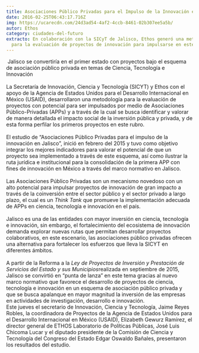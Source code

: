 ```yaml
---
title: Asociaciones Público Privadas para el Impulso de la Innovación en Jalisco
date: 2016-02-25T06:43:17.716Z
img: https://ucarecdn.com/24d3ad54-4af2-4ccb-8461-02b307ee5a5b/
autor: Ethos
category: ciudades-del-futuro
extracto: En colaboración con la SICyT de Jalisco, Ethos generó una metodología
  para la evaluación de proyectos de innovación para impulsarse en este esquema.
---
```

 Jalisco se convertiría en el primer estado con proyectos bajo el esquema de asociación público privada en temas de Ciencia, Tecnología e Innovación\
 \
La Secretaría de Innovación, Ciencia y Tecnología (SICYT) y Ethos con el apoyo de la Agencia de Estados Unidos para el Desarrollo Internacional en México (USAID), desarrollaron una metodología para la evaluación de proyectos con potencial para ser impulsados por medio de Asociaciones Público-Privadas (APPs) y a través de la cual se busca identificar y valorar de manera detallada el impacto social de la inversión pública y privada, y de esta forma perfilar los primeros proyectos en este rubro.\
 \
El estudio de “Asociaciones Público Privadas para el impulso de la innovación en Jalisco”, inició en febrero del 2015 y tuvo como objetivo integrar los mejores indicadores para valorar el potencial de que un proyecto sea implementado a través de este esquema, así como ilustrar la ruta jurídica e institucional para la consolidación de la primera APP con fines de innovación en México a través del marco normativo en Jalisco. \
 \
Las Asociaciones Público Privadas son un mecanismo novedoso con un alto potencial para impulsar proyectos de innovación de gran impacto a través de la coinversión entre el sector público y el sector privado a largo plazo, el cual es un *Think Tank* que promueve la implementación adecuada de APPs en ciencia, tecnología e innovación en el país.\
 \
Jalisco es una de las entidades con mayor inversión en ciencia, tecnología e innovación, sin embargo, el fortalecimiento del ecosistema de innovación demanda explorar nuevas rutas que permitan desarrollar proyectos colaborativos, en este escenario, las asociaciones público privadas ofrecen una alternativa para fortalecer los esfuerzos que lleva la SICYT en diferentes ámbitos.\
   \
A partir de la Reforma a la *Ley de Proyectos de Inversión y Prestación de Servicios del Estado y sus Municipios*realizada en septiembre de 2015, Jalisco se convirtió en “punta de lanza” en este tema gracias al nuevo marco normativo que favorece el desarrollo de proyectos de ciencia, tecnología e innovación en un esquema de asociación público privada y que se busca apalanque en mayor magnitud la inversión de las empresas en actividades de investigación, desarrollo e innovación.\
Este jueves el secretario de Innovación, Ciencia y Tecnología, Jaime Reyes Robles, la coordinadora de Proyectos de la Agencia de Estados Unidos para el Desarrollo Internacional en México (USAID), Elizabeth Gewurz Ramírez, el director general de ETHOS Laboratorio de Políticas Públicas, José Luis Chicoma Lucar y el diputado presidente de la Comisión de Ciencia y Tecnología del Congreso del Estado Edgar Oswaldo Bañales, presentaron los resultados del estudio.